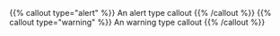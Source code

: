 ---
---

<test name="should render successful with alert">
  {{% callout type="alert" %}}
  An alert type callout
  {{% /callout %}}
</test>

<test name="should render successful with warning">
  {{% callout type="warning" %}}
  An warning type callout
  {{% /callout %}}
</test>
